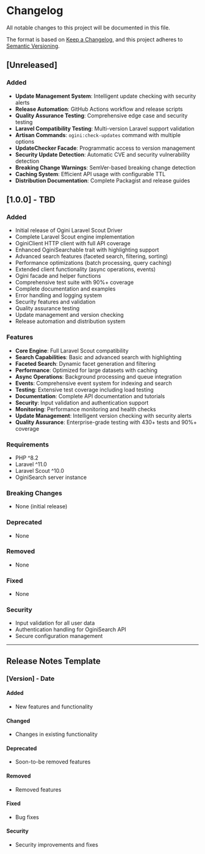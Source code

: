 # Changelog

All notable changes to this project will be documented in this file.

The format is based on [Keep a Changelog](https://keepachangelog.com/en/1.0.0/),
and this project adheres to [Semantic Versioning](https://semver.org/spec/v2.0.0.html).

## [Unreleased]

### Added
- **Update Management System**: Intelligent update checking with security alerts
- **Release Automation**: GitHub Actions workflow and release scripts
- **Quality Assurance Testing**: Comprehensive edge case and security testing
- **Laravel Compatibility Testing**: Multi-version Laravel support validation
- **Artisan Commands**: `ogini:check-updates` command with multiple options
- **UpdateChecker Facade**: Programmatic access to version management
- **Security Update Detection**: Automatic CVE and security vulnerability detection
- **Breaking Change Warnings**: SemVer-based breaking change detection
- **Caching System**: Efficient API usage with configurable TTL
- **Distribution Documentation**: Complete Packagist and release guides

## [1.0.0] - TBD

### Added
- Initial release of Ogini Laravel Scout Driver
- Complete Laravel Scout engine implementation
- OginiClient HTTP client with full API coverage
- Enhanced OginiSearchable trait with highlighting support
- Advanced search features (faceted search, filtering, sorting)
- Performance optimizations (batch processing, query caching)
- Extended client functionality (async operations, events)
- Ogini facade and helper functions
- Comprehensive test suite with 90%+ coverage
- Complete documentation and examples
- Error handling and logging system
- Security features and validation
- Quality assurance testing
- Update management and version checking
- Release automation and distribution system

### Features
- **Core Engine**: Full Laravel Scout compatibility
- **Search Capabilities**: Basic and advanced search with highlighting
- **Faceted Search**: Dynamic facet generation and filtering
- **Performance**: Optimized for large datasets with caching
- **Async Operations**: Background processing and queue integration
- **Events**: Comprehensive event system for indexing and search
- **Testing**: Extensive test coverage including load testing
- **Documentation**: Complete API documentation and tutorials
- **Security**: Input validation and authentication support
- **Monitoring**: Performance monitoring and health checks
- **Update Management**: Intelligent version checking with security alerts
- **Quality Assurance**: Enterprise-grade testing with 430+ tests and 90%+ coverage

### Requirements
- PHP ^8.2
- Laravel ^11.0
- Laravel Scout ^10.0
- OginiSearch server instance

### Breaking Changes
- None (initial release)

### Deprecated
- None

### Removed
- None

### Fixed
- None

### Security
- Input validation for all user data
- Authentication handling for OginiSearch API
- Secure configuration management

---

## Release Notes Template

### [Version] - Date

#### Added
- New features and functionality

#### Changed
- Changes in existing functionality

#### Deprecated
- Soon-to-be removed features

#### Removed
- Removed features

#### Fixed
- Bug fixes

#### Security
- Security improvements and fixes 